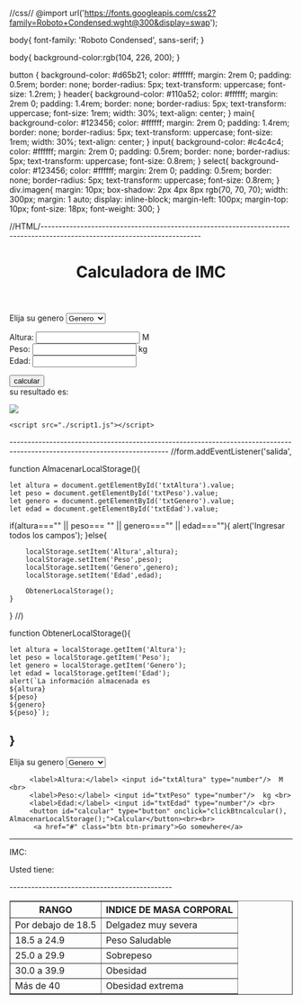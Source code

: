 
//css//
@import url('https://fonts.googleapis.com/css2?family=Roboto+Condensed:wght@300&display=swap');

body{
    font-family: 'Roboto Condensed', sans-serif;
}


body{
    background-color:rgb(104, 226, 200);
}

button {
    background-color: #d65b21;
    color: #ffffff;
    margin: 2rem 0;
    padding: 0.5rem;
    border: none;
    border-radius: 5px;
    text-transform: uppercase;
    font-size: 1.2rem;
}
header{
    background-color: #110a52;
    color: #ffffff;
    margin: 2rem 0;
    padding: 1.4rem;
    border: none;
    border-radius: 5px;
    text-transform: uppercase;
    font-size: 1rem;
    width: 30%;
    text-align: center;
}
main{
    background-color: #123456;
    color: #ffffff;
    margin: 2rem 0;
    padding: 1.4rem;
    border: none;
    border-radius: 5px;
    text-transform: uppercase;
    font-size: 1rem;
    width: 30%;
    text-align: center;
}
input{
    background-color: #c4c4c4;
    color: #ffffff;
    margin: 2rem 0;
    padding: 0.5rem;
    border: none;
    border-radius: 5px;
    text-transform: uppercase;
    font-size: 0.8rem;
}
select{
    background-color: #123456;
    color: #ffffff;
    margin: 2rem 0;
    padding: 0.5rem;
    border: none;
    border-radius: 5px;
    text-transform: uppercase;
    font-size: 0.8rem;
}
div.imagen{
    margin: 10px;
    box-shadow: 2px 4px 8px rgb(70, 70, 70);
    width: 300px;
    margin: 1 auto;
    display: inline-block;
    margin-left: 100px;
    margin-top: 10px;
    font-size: 18px;
    font-weight: 300;
}

//HTML/--------------------------------------------------------------------------------------------------------------------------
<!DOCTYPE html>
<html lang="en">
<head>
    <meta charset="UTF-8">
    <meta http-equiv="X-UA-Compatible" content="IE=edge">
    <meta name="viewport" content="width=device-width, initial-scale=1.0">
    <title>calculadora de IMC </title>
</head>
<body>



<header> <h1>Calculadora de IMC </h1></header>
<div class="container1">
<main>
 Elija su genero
    <select name="genero" id="gender" >
        <option value="0">Genero</option>
        <option value="M">Mujer</option>
        <option value="H">Hombre</option>
    </select><br>

   <label>Altura:</label> <input id="txtAltura" type="text"/>  M <br>
   <label>Peso:</label> <input id="txtPeso" type="text"/>  kg <br>
   <label>Edad:</label> <input id="txtEdad" type="text"/> <br>

   <button id="calcular" onclick="clickBtncalcular()">calcular</button> 
    <br> su resultado es: 
    <div class="resultado" id="resultado"> </div>
</main>   


<aside>
<div class="imagen">
    <img src="https://lh3.googleusercontent.com/u1HdRKLYomYAvKGisd8J2-5NnRzuQA0O51f4LfWdUfsVX0EONo5jHUw7NI92txyObsVMw29hH7GO5HO6b7DaedmpjZHg9s1nQoUYr-1q_ExhIMIvneLCbl-rS_p6aaghkvdXZQ"></img>
</div>
</aside>
</div>



    <script src="./script1.js"></script>
</body>
<link rel="stylesheet" href="style1.css">
</html>
--------------------------------------------------------------------------------------------------------------------------
//form.addEventListener('salida',
 

 function AlmacenarLocalStorage(){

    let altura = document.getElementById('txtAltura').value;
    let peso = document.getElementById('txtPeso').value;
    let genero = document.getElementById('txtGenero').value;
    let edad = document.getElementById('txtEdad').value;

    
   if(altura==="" || peso=== "" || genero==="" || edad===""){
         alert('Ingresar todos los campos');
    }else{

        localStorage.setItem('Altura',altura);
        localStorage.setItem('Peso',peso);
        localStorage.setItem('Genero',genero);
        localStorage.setItem('Edad',edad);
        
        ObtenerLocalStorage();
    }
 }
 //)

function ObtenerLocalStorage(){

    let altura = localStorage.getItem('Altura');
    let peso = localStorage.getItem('Peso');
    let genero = localStorage.getItem('Genero');
    let edad = localStorage.getItem('Edad');
    alert(`La información almacenada es 
    ${altura}
    ${peso}
    ${genero}
    ${peso}`);
}
-------------------------------------------------------------------------------------------------------------------------
<!-- calculadora -->
Elija su genero
          <select name="genero" id="txtGenero" >
              <option value="0">Genero</option>
              <option value="M">Mujer</option>
              <option value="H">Hombre</option>
          </select><br>
      
         <label>Altura:</label> <input id="txtAltura" type="number"/>  M <br>
         <label>Peso:</label> <input id="txtPeso" type="number"/>  kg <br>
         <label>Edad:</label> <input id="txtEdad" type="number"/> <br>
         <button id="calcular" type="button" onclick="clickBtncalcular(), AlmacenarLocalStorage();">Calcular</button><br><br>
          <a href="#" class="btn btn-primary">Go somewhere</a>
--------------------------------------------------------------------------------------------
<p>IMC: <span id="resultado"></span></p>
    <p>Usted tiene: <span id="lectura"></span></p>
---------------------------------------------
 <!-- TABLA -->
    <table border width="80%" heigth="600px" id="tableP">
    <tr align="center" id="Inicio">
        <th>RANGO</th>
        <th>INDICE DE MASA CORPORAL</th>
    </tr>
    <tr id="bp">
        <td>Por debajo de 18.5</td>
        <td>Delgadez muy severa</td>
    </tr>
    <tr id="ps">
        <td>18.5 a 24.9</td>
        <td>Peso Saludable</td>
    </tr>
    <tr id="sp">
        <td>25.0 a 29.9</td>
        <td>Sobrepeso</td>
    </tr>
    <tr id="ob">
        <td>30.0 a 39.9</td>
        <td>Obesidad</td>
    </tr>
    <tr id="obex">
        <td>Más de 40</td>
        <td>Obesidad extrema</td>
    </tr>

</table>

